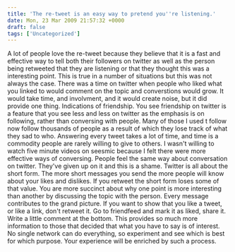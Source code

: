 ```yaml
---
title: 'The re-tweet is an easy way to pretend you''re listening.'
date: Mon, 23 Mar 2009 21:57:32 +0000
draft: false
tags: ['Uncategorized']
---
```


A lot of people love the re-tweet because they believe that it is a fast and effective way to tell both their followers on twitter as well as the person being retweeted that they are listening or that they thought this was a interesting point. This is true in a number of situations but this was not always the case. There was a time on twitter when people who liked what you linked to would comment on the topic and converstions would grow. It would take time, and involvment, and it would create noise, but it did provide one thing. Indications of friendship. You see friendship on twitter is a feature that you see less and less on twitter as the emphasis is on following, rather than conversing with people. Many of those I used t follow now follow thousands of people as a result of which they lose track of what they sad to who. Answering every tweet takes a lot of time, and time is a commodity people are rarely willing to give to others. I wasn't willing to watch five minute videos on seesmic because I felt there were more effective ways of conversing. People feel the same way about conversation on twitter. They've given up on it and this is a shame. Twitter is all about the short form. The more short messages you send the more people will know about your likes and dislikes. If you retweet the short form loses some of that value. You are more succinct about why one point is more interesting than another by discussing the topic with the person. Every message contributes to the grand picture. If you want to show that you like a tweet, or like a link, don't retweet it. Go to friendfeed and mark it as liked, share it. Write a little comment at the bottom. This provides so much more information to those that decided that what you have to say is of interest. No single network can do everything, so experiment and see which is best for which purpose. Your experience will be enriched by such a process.
